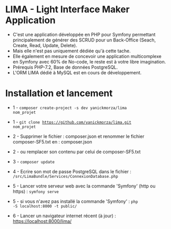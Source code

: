 # LIMA - Light Interface Maker Application
- C'est une application développée en PHP pour Symfony permettant principalement de générer des SCRUD pour un Back-Office (Seach, Create, Read, Update, Delete).
- Mais elle n'est pas uniquement dédiée qu'à cette tache.
- Elle également en mesure de concevoir une application multicomplexe en Symfony avec 60% de No-code, le reste est à votre libre imagination.
- Prérequis PHP-7.2, Base de données PostgreSQL.
- L'ORM LIMA dédié à MySQL est en cours de développement.

# Installation et lancement

- 1 - <code>composer create-project -s dev yanickmorza/lima nom_projet</code>

- 1 - <code>git clone https://github.com/yanickmorza/lima.git nom_projet</code>

- 2 - Supprimer le fichier : composer.json et renommer le fichier composer-SF5.txt en : composer.json 
- 2 - ou remplacer son contenu par celui de composer-SF5.txt

- 3 - <code>composer update</code>

- 4 - Ecrire son mot de passe PostgreSQL dans le fichier :
<code>/src/LimaBundle/Services/ConnexionDatabase.php</code>

- 5 - Lancer votre serveur web avec la commande 'Symfony' (http ou https) : 
<code>symfony serve</code>
- 5 - si vous n'avez pas installé la commande 'Symfony' :
<code>php -S localhost:8000 -t public/</code>

- 6 - Lancer un navigateur internet récent (à jour) : <a href="https://localhost:8000/lima/">https://localhost:8000/lima/</a>